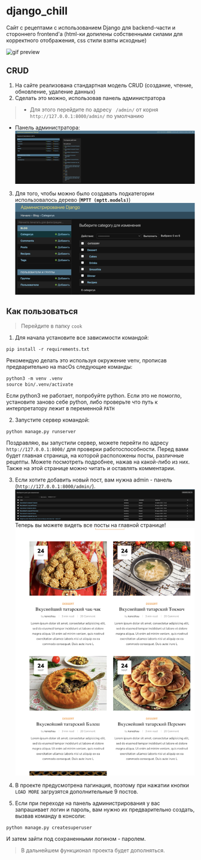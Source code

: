 # django_chill
Сайт с рецептами с использованием Django для backend-части и стороннего frontend'a (html-ки допилены собственными силами для корректного отображения, css стили взяты исходные)

![gif preview](readme_files/preview.gif)


## CRUD
1. На сайте реализована стандартная модель CRUD (создание, чтение, обновление, удаление данных)
2. Сделать это можно, использовав панель администратора
> - Для этого перейдите по адресу ` /admin/` от корня `http://127.0.0.1:8000/admin/` по умолчанию
- Панель администратора: ![admin panel](readme_files/image.png)
3. Для того, чтобы можно было создавать подкатегории использовалось дерево (**```MPTT (mptt.models)```**)![Subcategories via mptt](readme_files/image-1.png)


## Как пользоваться

> Перeйдите в папку `cook`
1. Для начала установите все зависимости командой: 
```
pip install -r requirements.txt
```
Рекомендую делать это используя окружение venv, прописав предварительно на macOs следующие команды:
```
python3 -m venv .venv
source bin/.venv/activate
```
Если python3 не работает, попробуйте python. Если это не помогло, установите заново себе python, либо проверьте что путь к интерпретатору лежит в переменной ```PATH```

2. Запустите сервер командой:
```
python manage.py runserver
```
Поздравляю, вы запустили сервер, можете перейти по адресу `http://127.0.0.1:8000/` для проверки работоспособности. Перед вами будет главная страница, на которой расположены посты, различные рецепты. Можете посмотреть подробнее, нажав на какой-либо из них. Также на этой странице можно читать и оставлять комментарии.

3. Если хотите добавить новый пост, вам нужна admin - панель (`http://127.0.0.1:8000/admin/`). ![Post adding](readme_files/image-2.png)
Теперь вы можете видеть все посты на главной странице!
![posts on main page](readme_files/image-3.png)

4. В проекте предусмотрена пагинация, поэтому при нажатии кнопки `LOAD MORE` загрузятся дополнительные 9 постов.

5. Если при переходе на панель администрирования у вас запрашивает логин и пароль, вам нужно их предварительно создать, вызвав команду в консоли:
```
python manage.py createsuperuser
```
И затем зайти под сохраненными логином - паролем.

> В дальнейшем функционал проекта будет дополняться.